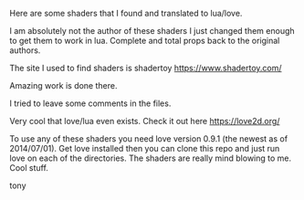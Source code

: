 
Here are some shaders that I found and translated to lua/love.

I am absolutely not the author of these shaders I just changed them enough to get them to work in lua. Complete and total props back to the original authors.

The site I used to find shaders is shadertoy https://www.shadertoy.com/

Amazing work is done there.

I tried to leave some comments in the files. 

Very cool that love/lua even exists. Check it out here https://love2d.org/

To use any of these shaders you need love version 0.9.1 (the newest as of 2014/07/01). Get love installed then you can clone this repo and just run love on each of the directories. The shaders are really mind blowing to me. Cool stuff.

tony
